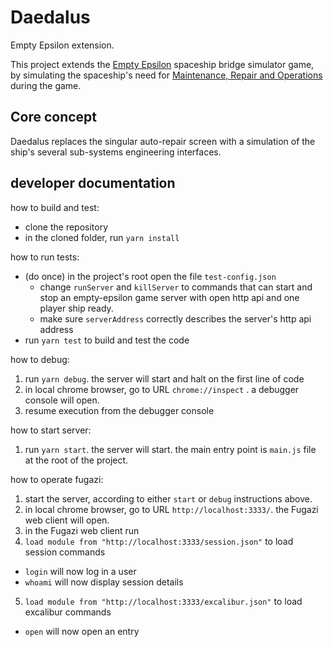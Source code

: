 # Daedalus
Empty Epsilon extension.

This project extends the [Empty Epsilon](http://daid.github.io/EmptyEpsilon/) spaceship bridge simulator game,
by simulating the spaceship's need for [Maintenance, Repair and Operations](https://en.wikipedia.org/wiki/Maintenance,_repair_and_operations) during the game.

## Core concept
Daedalus replaces the singular auto-repair screen with a simulation of the ship's several sub-systems engineering interfaces. 

## developer documentation
how to build and test:
 - clone the repository
 - in the cloned folder, run `yarn install`
 
how to run tests:
 - (do once) in the project's root open the file `test-config.json`
   - change `runServer` and `killServer` to commands that can start and stop an empty-epsilon game server with open http api and one player ship ready.
   - make sure `serverAddress` correctly describes the server's http api address
 - run `yarn test` to build and test the code

how to debug:
 1. run `yarn debug`. the server will start and halt on the first line of code
 2. in local chrome browser, go to URL `chrome://inspect` . a debugger console will open.
 3. resume execution from the debugger console

how to start server:
 1. run `yarn start`. the server will start. the main entry point is `main.js` file at the root of the project.

how to operate fugazi:
 1. start the server, according to either `start` or `debug` instructions above.
 2. in local chrome browser, go to URL `http://localhost:3333/`. the Fugazi web client will open.
 3. in the Fugazi web client run
 4. `load module from "http://localhost:3333/session.json"` to load session commands
  - `login` will now log in a user
  - `whoami` will now display session details
 5. `load module from "http://localhost:3333/excalibur.json"` to load excalibur commands
  - `open` will now open an entry
